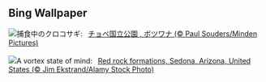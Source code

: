 ## Bing Wallpaper
![](https://www.bing.com/th?id=OHR.BlackHeron_JA-JP0377876469_UHD.jpg&w=1000)捕食中のクロコサギ:&nbsp;&ensp;[チョベ国立公園 , ボツワナ (© Paul Souders/Minden Pictures)](https://www.bing.com/th?id=OHR.BlackHeron_JA-JP0377876469_UHD.jpg)
<br><br/>
![](https://www.bing.com/th?id=OHR.SedonaSpring_EN-GB2852810114_UHD.jpg&w=1000)A vortex state of mind:&nbsp;&ensp;[Red rock formations, Sedona, Arizona, United States (© Jim Ekstrand/Alamy Stock Photo)](https://www.bing.com/th?id=OHR.SedonaSpring_EN-GB2852810114_UHD.jpg)
<br><br/>
